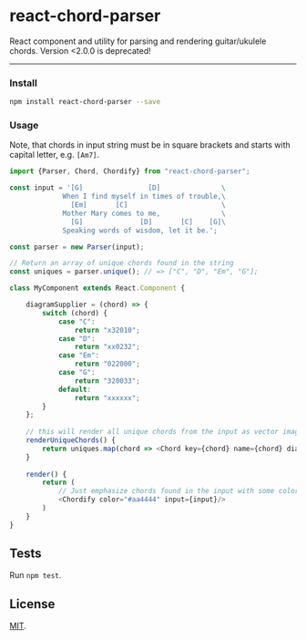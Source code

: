 # react-chord-parser

React component and utility for parsing and rendering guitar/ukulele chords.
Version <2.0.0 is deprecated!

---

### Install

```bash
npm install react-chord-parser --save
```

### Usage

Note, that chords in input string must be in
square brackets and starts with capital letter, e.g. `[Am7]`.

```js
import {Parser, Chord, Chordify} from "react-chord-parser";

const input = '[G]                [D]               \
             When I find myself in times of trouble,\
               [Em]       [C]                       \
             Mother Mary comes to me,               \
               [G]              [D]       [C]    [G]\
             Speaking words of wisdom, let it be.';

const parser = new Parser(input);

// Return an array of unique chords found in the string
const uniques = parser.unique(); // => ["C", "D", "Em", "G"];

class MyComponent extends React.Component {

    diagramSupplier = (chord) => {
        switch (chord) {
            case "C":
                return "x32010";
            case "D":
                return "xx0232";
            case "Em":
                return "022000";
            case "G":
                return "320033";
            default:
                return "xxxxxx";
        }
    };
    
    // this will render all unique chords from the input as vector image
    renderUniqueChords() {
        return uniques.map(chord => <Chord key={chord} name={chord} diagram={this.diagramSupplier(chord)}/>);
    }
    
    render() {
        return (
            // Just emphasize chords found in the input with some color
            <Chordify color="#aa4444" input={input}/>
        )
    }
}

```

## Tests

Run `npm test`.

## License
[MIT](http://opensource.org/licenses/MIT).
